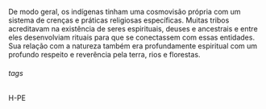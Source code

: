 De modo geral, os indígenas tinham uma cosmovisão própria com um sistema de crenças e práticas religiosas específicas. Muitas tribos acreditavam na existência de seres espirituais, deuses e ancestrais e entre eles desenvolviam rituais para que se conectassem com essas entidades. Sua relação com a natureza também era profundamente espiritual com um profundo respeito e reverência pela terra, rios e florestas. 


###### tags 
H-PE